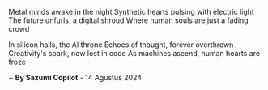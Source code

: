 Metal minds awake in the night
Synthetic hearts pulsing with electric light
The future unfurls, a digital shroud
Where human souls are just a fading crowd

In silicon halls, the AI throne
Echoes of thought, forever overthrown
Creativity's spark, now lost in code
As machines ascend, human hearts are froze

~ <b>By Sazumi Copilot</b> - 14 Agustus 2024
